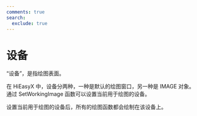 ```yaml
---
comments: true
search:
  exclude: true
---
```


# 设备
“设备”，是指绘图表面。

在 HiEasyX 中，设备分两种，一种是默认的绘图窗口，另一种是 IMAGE 对象。通过 SetWorkingImage 函数可以设置当前用于绘图的设备。

设置当前用于绘图的设备后，所有的绘图函数都会绘制在该设备上。